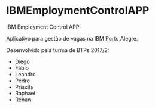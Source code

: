 # IBMEmploymentControlAPP
IBM Employment Control APP

Aplicativo para gestão de vagas na IBM Porto Alegre. 

Desenvolvido pela turma de BTPs 2017/2:
* Diego
* Fábio
* Leandro
* Pedro
* Priscila
* Raphael
* Renan
